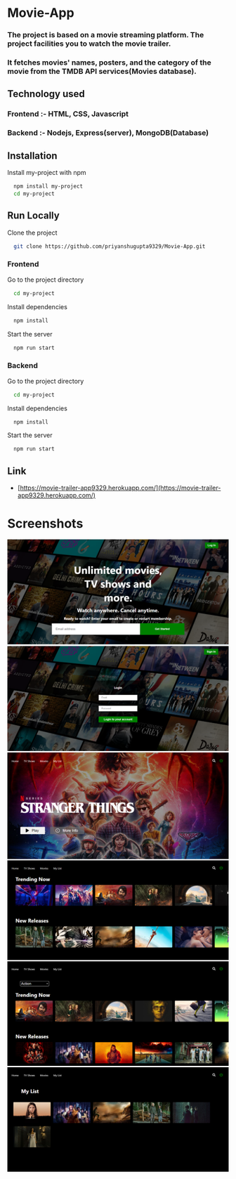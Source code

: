 # Movie-App

### The project is based on a movie streaming platform. The project facilities you to watch the movie trailer. 
### It fetches movies' names, posters, and the category of the movie from the TMDB API services(Movies database).


## Technology used

### Frontend :- HTML, CSS, Javascript

### Backend :- Nodejs, Express(server), MongoDB(Database)

## Installation

Install my-project with npm

```bash
  npm install my-project
  cd my-project
```
    

## Run Locally

Clone the project

```bash
  git clone https://github.com/priyanshugupta9329/Movie-App.git
```

### Frontend

Go to the project directory

```bash
  cd my-project
```

Install dependencies

```bash
  npm install
```

Start the server

```bash
  npm run start
```


### Backend

Go to the project directory

```bash
  cd my-project
```

Install dependencies

```bash
  npm install
```

Start the server

```bash
  npm run start
```


## Link

- [https://movie-trailer-app9329.herokuapp.com/](https://movie-trailer-app9329.herokuapp.com/)

# Screenshots

![](img/img1.PNG)
![](img/img2.PNG)
![](img/img3.PNG)
![](img/img4.PNG)
![](img/img5.PNG)
![](img/img6.PNG)



